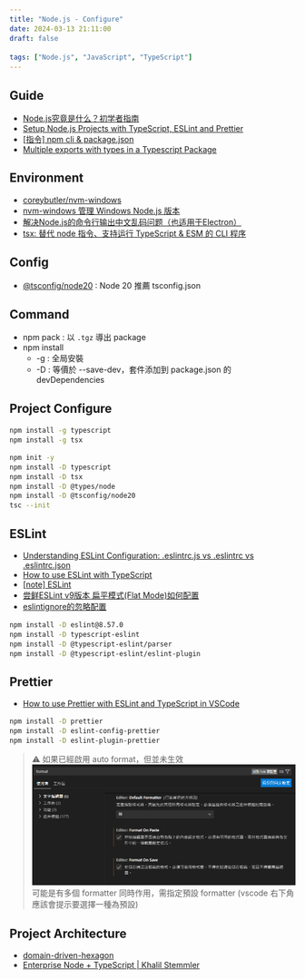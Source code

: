 ```yaml
---
title: "Node.js - Configure"
date: 2024-03-13 21:11:00
draft: false

tags: ["Node.js", "JavaScript", "TypeScript"]
---
```


## Guide
- [Node.js究竟是什么？初学者指南](https://zhuanlan.zhihu.com/p/648238863)
- [Setup Node.js Projects with TypeScript, ESLint and Prettier](https://medium.com/@apeview/setup-node-js-projects-with-typescript-eslint-and-prettier-4c1f1fecd107)
- [[指令] npm cli & package.json](https://pjchender.dev/npm/npm-cli-and-package-json/)
- [Multiple exports with types in a Typescript Package](https://www.nullfox.com/multiple-exports-typescript-package-types)

## Environment
- [coreybutler/nvm-windows](https://github.com/coreybutler/nvm-windows)
- [nvm-windows 管理 Windows Node.js 版本](https://medium.com/@ray102467/nvm-windows-%E7%AE%A1%E7%90%86-windows-node-js-%E7%89%88%E6%9C%AC-68d789cf84d7)
- [解决Node.js的命令行输出中文乱码问题（也适用于Electron）](https://www.jianshu.com/p/a07eeb43d8b3)
- [tsx: 替代 node 指令、支持运行 TypeScript & ESM 的 CLI 程序](https://www.bilibili.com/read/cv27094154/)

## Config
- [@tsconfig/node20](https://www.npmjs.com/package/@tsconfig/node20) : Node 20 推薦 tsconfig.json

## Command
- npm pack : 以 `.tgz` 導出 package
- npm install
  - -g : 全局安裝
  - -D : 等價於 --save-dev，套件添加到 package.json 的 devDependencies 

## Project Configure

```bash
npm install -g typescript
npm install -g tsx
```

```bash
npm init -y
npm install -D typescript
npm install -D tsx
npm install -D @types/node
npm install -D @tsconfig/node20
tsc --init
```

## ESLint
- [Understanding ESLint Configuration: .eslintrc.js vs .eslintrc vs .eslintrc.json](https://medium.com/@ritz.sh/understanding-eslint-configuration-eslintrc-js-vs-eslintrc-vs-eslintrc-json-287ec5e95bf4)
- [How to use ESLint with TypeScript](https://khalilstemmler.com/blogs/typescript/eslint-for-typescript/)
- [[note] ESLint](https://pjchender.dev/webdev/note-eslint/)
- [尝鲜ESLint v9版本 扁平模式(Flat Mode)如何配置](https://juejin.cn/post/7359505949319233548)
- [eslintignore的忽略配置](https://juejin.cn/post/7007603848080523278)

```bash
npm install -D eslint@8.57.0
npm install -D typescript-eslint
npm install -D @typescript-eslint/parser 
npm install -D @typescript-eslint/eslint-plugin
```

## Prettier 
- [How to use Prettier with ESLint and TypeScript in VSCode](https://khalilstemmler.com/blogs/tooling/prettier/)

```bash
npm install -D prettier  
npm install -D eslint-config-prettier  
npm install -D eslint-plugin-prettier
```

> ⚠️ 如果已經啟用 auto format，但並未生效
> ![format](/images/vscode-format-setting.png)
> 可能是有多個 formatter 同時作用，需指定預設 formatter (vscode 右下角應該會提示要選擇一種為預設)


## Project Architecture
- [domain-driven-hexagon](https://github.com/Sairyss/domain-driven-hexagon/tree/master?tab=readme-ov-file)
- [Enterprise Node + TypeScript | Khalil Stemmler](https://khalilstemmler.com/articles/categories/enterprise-node-type-script)


<!-- 
- [Clean and Adaptive Node.js Architecture with TypeScript](https://blog.bitsrc.io/a-clean-and-adaptive-nodejs-architecture-with-typescript-b144c1735447) 
- [[Next Note] - 把 TypeScript、ESLint、Prettier、Alias 摻再一起做沙尿牛丸](https://rexhung0302.github.io/2022/11/06/20221106/)
- [建立 TypeScript 專案的起手式](https://magiclen.org/typescript-start-new-project/#google_vignette)
- 
- -->